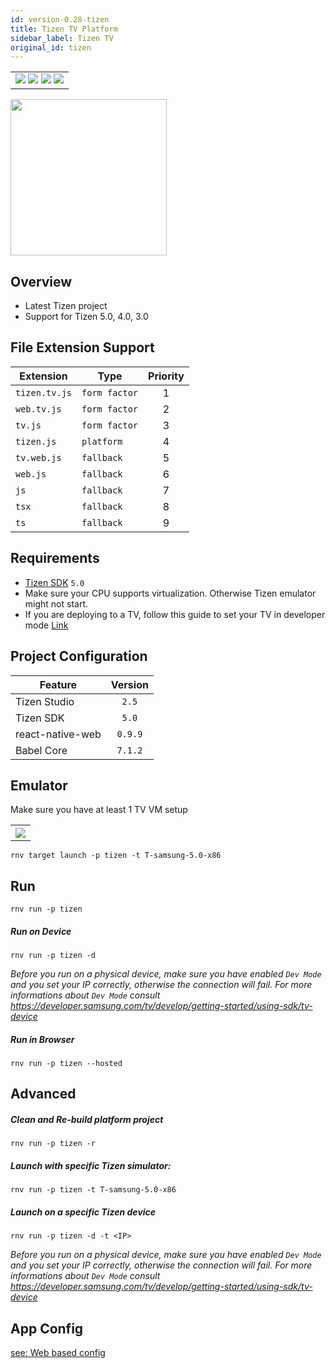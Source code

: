 ```yaml
---
id: version-0.28-tizen
title: Tizen TV Platform
sidebar_label: Tizen TV
original_id: tizen
---
```


<table>
  <tr>
  <td>
    <img src="https://img.shields.io/badge/Mac-yes-brightgreen.svg" />
    <img src="https://img.shields.io/badge/Windows-yes-brightgreen.svg" />
    <img src="https://img.shields.io/badge/Linux-yes-brightgreen.svg" />
    <img src="https://img.shields.io/badge/HostMode-yes-brightgreen.svg" />
  </td>
  </tr>
</table>

<img src="https://renative.org/img/rnv_tizen.gif" height="250"/>


## Overview

-   Latest Tizen project
-   Support for Tizen 5.0, 4.0, 3.0

## File Extension Support

| Extension | Type    | Priority  |
| --------- | --------- | :-------: |
| `tizen.tv.js` | `form factor` | 1 |
| `web.tv.js` | `form factor` | 2 |
| `tv.js` | `form factor` | 3 |
| `tizen.js` | `platform` | 4 |
| `tv.web.js` | `fallback` | 5 |
| `web.js` | `fallback` | 6 |
| `js` | `fallback` | 7 |
| `tsx` | `fallback` | 8 |
| `ts` | `fallback` | 9 |


## Requirements

-   [Tizen SDK](https://developer.tizen.org/ko/development/tizen-studio/configurable-sdk) `5.0`
-   Make sure your CPU supports virtualization. Otherwise Tizen emulator might not start.
-   If you are deploying to a TV, follow this guide to set your TV in developer mode [Link](https://developer.samsung.com/tv/develop/getting-started/using-sdk/tv-device)

## Project Configuration

| Feature          | Version |
| ---------------- | :-----: |
| Tizen Studio     |  `2.5`  |
| Tizen SDK        |  `5.0`  |
| react-native-web | `0.9.9` |
| Babel Core       | `7.1.2` |

## Emulator

Make sure you have at least 1 TV VM setup

<table>
  <tr>
    <th>
    <img src="https://renative.org/img/tizen4.png" />
    </th>
  </tr>
</table>

```
rnv target launch -p tizen -t T-samsung-5.0-x86
```

## Run

```
rnv run -p tizen
```

##### Run on Device

```
rnv run -p tizen -d
```
*Before you run on a physical device, make sure you have enabled `Dev Mode` and you set your IP correctly, otherwise the connection will fail. For more informations about `Dev Mode` consult https://developer.samsung.com/tv/develop/getting-started/using-sdk/tv-device*

##### Run in Browser

```
rnv run -p tizen --hosted
```

## Advanced

##### Clean and Re-build platform project

```
rnv run -p tizen -r
```

##### Launch with specific Tizen simulator:

```
rnv run -p tizen -t T-samsung-5.0-x86
```

##### Launch on a specific Tizen device

```
rnv run -p tizen -d -t <IP>
```

*Before you run on a physical device, make sure you have enabled `Dev Mode` and you set your IP correctly, otherwise the connection will fail. For more informations about `Dev Mode` consult https://developer.samsung.com/tv/develop/getting-started/using-sdk/tv-device*


## App Config

[see: Web based config](DOC_RENATIVE_CONFIG.md#web-props)
